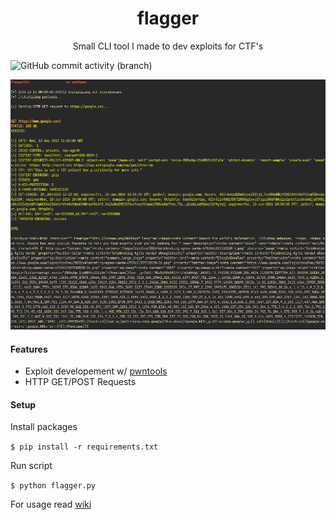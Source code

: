 <div align="center">
    <h1>flagger</h1>
    <p>Small CLI tool I made to dev exploits for CTF's</p>
</div>

![GitHub commit activity (branch)](https://img.shields.io/github/commit-activity/t/synfosec/flagger)

<div align="center">
    <img height="400px" width="800px" src=".github/images/flagger.png">
</div>

#### Features

- Exploit developement w/ [pwntools](https://github.com/Gallopsled/pwntools.git)
- HTTP GET/POST Requests

#### Setup

Install packages

`$ pip install -r requirements.txt`

Run script

`$ python flagger.py`

For usage read [wiki](https://github.com/synfosec/flagger/wiki)
